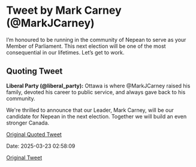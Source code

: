 # Tweet by Mark Carney (@MarkJCarney)

I’m honoured to be running in the community of Nepean to serve as your Member of Parliament. This next election will be one of the most consequential in our lifetimes. Let’s get to work.

## Quoting Tweet

**Liberal Party (@liberal_party):** Ottawa is where @MarkJCarney raised his family, devoted his career to public service, and always gave back to his community.
 
We're thrilled to announce that our Leader, Mark Carney, will be our candidate for Nepean in the next election. Together we will build an even stronger Canada.

[Original Quoted Tweet](https://x.com/liberal_party/status/1903608636695355514)

Date: 2025-03-23 02:58:09

[Original Tweet](https://x.com/MarkJCarney/status/1903642393385054290)
